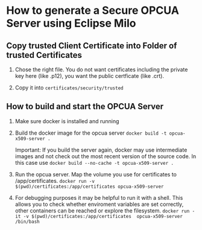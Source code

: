 # How to generate a Secure OPCUA Server using Eclipse Milo

## Copy trusted Client Certificate into Folder of trusted Certificates

1. Chose the right file. You do not want certificates including the private key 
   here (like .p12), you want the public certficate (like .crt).

2. Copy it into `certificates/security/trusted`
    
## How to build and start the OPCUA Server

1. Make sure docker is installed and running

2. Build the docker image for the opcua server
    `docker build -t opcua-x509-server .`
    
   Important: If you build the server again, docker may use intermediate images and not check out the most recent version of the source code. 
   In this case use `docker build --no-cache -t opcua-x509-server .`

3. Run the opcua server. Map the volume you use for certificates to /app/certificates.
    `docker run -v $(pwd)/certificates:/app/certificates opcua-x509-server`
    
4. For debugging purposes it may be helpful to run it with a shell. 
    This allows you to check whether enviroment variables are set correctly, other containers can be reached or explore the filesystem.
    `docker run -it -v $(pwd)/certificates:/app/certificates  opcua-x509-server /bin/bash`
